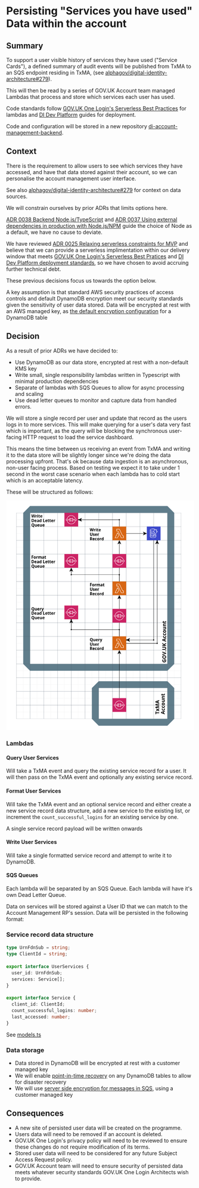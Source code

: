 # Persisting "Services you have used" Data within the account

## Summary

To support a user visible history of services they have used ("Service Cards"), a defined summary of audit events will be published from TxMA to an SQS endpoint residing in TxMA, (see [alphagov/digital-identity-architecture#279](https://github.com/alphagov/digital-identity-architecture/pull/279)).

This will then be read by a series of GOV.UK Account team managed Lambdas that process and store which services each user has used.

Code standards follow [GOV.UK One Login's Serverless Best Practices](https://govukverify.atlassian.net/wiki/spaces/DISBP/overview) for lambdas and [DI Dev Platform](https://govukverify.atlassian.net/wiki/spaces/PLAT/overview) guides for deployment.

Code and configuration will be stored in a new repository [di-account-management-backend](https://github.com/alphagov/di-account-management-backend).

## Context

There is the requirement to allow users to see which services they have accessed, and have that data stored against their account, so we can personalise the account management user interface.

See also [alphagov/digital-identity-architecture#279](https://github.com/alphagov/digital-identity-architecture/pull/279) for context on data sources.

We will constrain ourselves by prior ADRs that limits options here.

[ADR 0038 Backend Node.js/TypeScript](https://github.com/alphagov/digital-identity-architecture/blob/main/adr/0038-backend-nodejs-typescript.md) and [ADR 0037 Using external dependencies in production with Node.js/NPM](https://github.com/alphagov/digital-identity-architecture/blob/main/adr/0037-nodejs-npm-production-dependencies.md) guide the choice of Node as a default, we have no cause to deviate.

We have reviewed [ADR 0025 Relaxing serverless constraints for MVP](https://github.com/alphagov/digital-identity-architecture/blob/055042de6374a99d646272022177a0d8da6fcd4e/adr/0025-relaxing-serverless-constraints.md) and believe that we can provide a serverless implimentation within our delivery window that meets [GOV.UK One Login's Serverless Best Pratices](https://govukverify.atlassian.net/wiki/spaces/DISBP/overview) and [DI Dev Platform deployment standards](https://govukverify.atlassian.net/wiki/spaces/PLAT/overview), so we have chosen to avoid accruing further technical debt.

These previous decisions focus us towards the option below.

A key assumption is that standard AWS security practices of access controls and default DynamoDB encryption meet our security standards given the sensitivity of user data stored. Data will be encrypted at rest with an AWS managed key, as [the default encryption configuration](https://docs.aws.amazon.com/amazondynamodb/latest/developerguide/EncryptionAtRest.html) for a DynamoDB table

## Decision

As a result of prior ADRs we have decided to:

- Use DynamoDB as our data store, encrypted at rest with a non-default KMS key
- Write small, single responsibility lambdas written in Typescript with minimal production dependencies
- Separate of lambdas with SQS Queues to allow for async processing and scaling
- Use dead letter queues to monitor and capture data from handled errors.

We will store a single record per user and update that record as the users logs in to more services. This will make querying for a user's data very fast which is important, as the query will be blocking the synchronous user-facing HTTP request to load the service dashboard.

This means the time between us receiving an event from TxMA and writing it to the data store will be slightly longer since we're doing the data processing upfront. That's ok because data ingestion is an asynchronous, non-user facing process. Based on testing we expect it to take under 1 second in the worst case scenario when each lambda has to cold start which is an acceptable latency.

These will be structured as follows:

![Architectural Design diagram showing three lambdas separated by SQS Queues writing to a dynamoDB](images/2022-ReadDataIntoAccount.png)

### Lambdas

#### Query User Services

Will take a TxMA event and query the existing service record for a user.
It will then pass on the TxMA event and optionally any existing service record.

#### Format User Services

Will take the TxMA event and an optional service record and either create a new service record data structure, add a new service to the existing list, or increment the `count_successful_logins` for an existing service by one.

A single service record payload will be written onwards

#### Write User Services

Will take a single formatted service record and attempt to write it to DynamoDB.

#### SQS Queues

Each lambda will be separated by an SQS Queue.
Each lambda will have it's own Dead Letter Queue.

Data on services will be stored against a User ID that we can match to the Account Management RP's session. Data will be persisted in the following format:

### Service record data structure

```typescript
type UrnFdnSub = string;
type ClientId = string;

export interface UserServices {
  user_id: UrnFdnSub;
  services: Service[];
}

export interface Service {
  client_id: ClientId;
  count_successful_logins: number;
  last_accessed: number;
}
```

See [models.ts](https://github.com/alphagov/di-account-management-backend/blob/main/lambda/write-user-services/models.ts)

### Data storage

- Data stored in DynamoDB will be encrypted at rest with a customer managed key
- We will enable [point-in-time recovery](https://docs.aws.amazon.com/amazondynamodb/latest/developerguide/PointInTimeRecovery.html) on any DynamoDB tables to allow for disaster recovery
- We will use [server side encryption for messages in SQS](https://docs.aws.amazon.com/AWSSimpleQueueService/latest/SQSDeveloperGuide/sqs-server-side-encryption.html), using a customer managed key

## Consequences

- A new site of persisted user data will be created on the programme.
- Users data will need to be removed if an account is deleted.
- GOV.UK One Login's privacy policy will need to be reviewed to ensure these changes do not require modification of its terms.
- Stored user data will need to be considered for any future Subject Access Request policy.
- GOV.UK Account team will need to ensure security of persisted data meets whatever security standards GOV.UK One Login Architects wish to provide.
